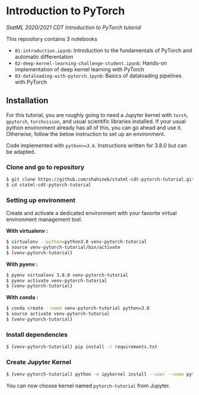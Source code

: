 # Introduction to PyTorch

_StatML 2020/2021 CDT Introduction to PyTorch tutorial_


This repository contains 3 notebooks
- `01-introduction.ipynb`: Introduction to the fundamentals of PyTorch and automatic differentation
- `02-deep-kernel-learning-challenge-student.ipynb`: Hands-on implementation of deep kernel learning with PyTorch
- `03-dataloading-with-pytorch.ipynb`: Basics of dataloading pipelines with PyTorch



## Installation

For this tutorial, you are roughly going to need a Jupyter kernel with `torch`, `gpytorch`, `torchvision`, and usual scientific libraries installed. If your usual python environment already has all of this, you can go ahead and use it. Otherwise, follow the below instruction to set up an environment.


Code implemented with `python>=3.6`. Instructions written for 3.8.0 but can be adapted.


### Clone and go to repository
```bash
$ git clone https://github.com/shahineb/statml-cdt-pytorch-tutorial.git
$ cd statml-cdt-pytorch-tutorial
```

### Setting up environment

Create and activate a dedicated environment with your favorite virtual environment management tool.

__With virtualenv :__
```bash
$ virtualenv --python=python3.8 venv-pytorch-tutorial
$ source venv-pytorch-tutorial/bin/activate
$ (venv-pytorch-tutorial)
```


__With pyenv :__
```bash
$ pyenv virtualenv 3.8.0 venv-pytorch-tutorial
$ pyenv activate venv-pytorch-tutorial
$ (venv-pytorch-tutorial)
```


__With conda :__
```bash
$ conda create --name venv-pytorch-tutorial python=3.8
$ source activate venv-pytorch-tutorial
$ (venv-pytorch-tutorial)
```

### Install dependencies

```bash
$ (venv-pytorch-tutorial) pip install -r requirements.txt
```

### Create Jupyter Kernel

```bash
$ (venv-pytorch-tutorial) python -m ipykernel install --user --name pytorch-tutorial  --display-name "pytorch-tutorial"
```

You can now choose kernel named `pytorch-tutorial` from Jupyter.
